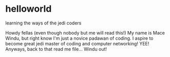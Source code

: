 # helloworld
learning the ways of the jedi coders

Howdy fellas (even though nobody but me will read this!)
My name is Mace Windu, but right know I'm just a novice padawan of coding. 
I aspire to become great jedi master of coding and computer networking! YEE!
Anyways, back to that read me file... Windu out!
